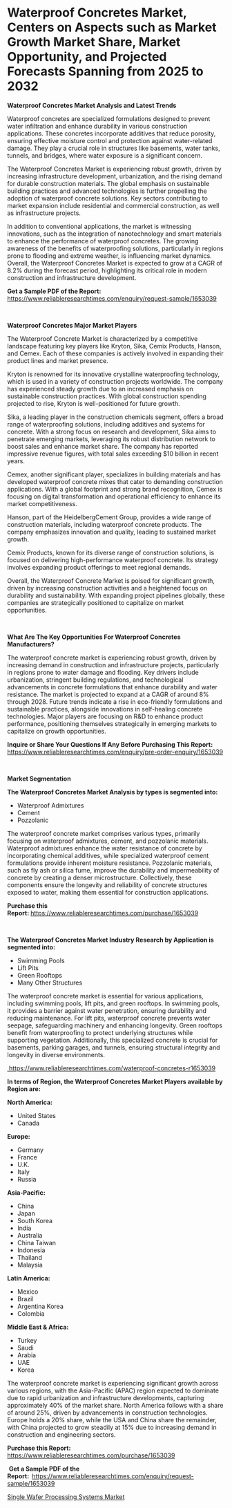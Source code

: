 <p><h1>Waterproof Concretes Market, Centers on Aspects such as Market Growth Market Share, Market Opportunity, and Projected Forecasts Spanning from 2025 to 2032</h1></p><p><strong>Waterproof Concretes Market Analysis and Latest Trends</strong></p>
<p><p>Waterproof concretes are specialized formulations designed to prevent water infiltration and enhance durability in various construction applications. These concretes incorporate additives that reduce porosity, ensuring effective moisture control and protection against water-related damage. They play a crucial role in structures like basements, water tanks, tunnels, and bridges, where water exposure is a significant concern.</p><p>The Waterproof Concretes Market is experiencing robust growth, driven by increasing infrastructure development, urbanization, and the rising demand for durable construction materials. The global emphasis on sustainable building practices and advanced technologies is further propelling the adoption of waterproof concrete solutions. Key sectors contributing to market expansion include residential and commercial construction, as well as infrastructure projects.</p><p>In addition to conventional applications, the market is witnessing innovations, such as the integration of nanotechnology and smart materials to enhance the performance of waterproof concretes. The growing awareness of the benefits of waterproofing solutions, particularly in regions prone to flooding and extreme weather, is influencing market dynamics. Overall, the Waterproof Concretes Market is expected to grow at a CAGR of 8.2% during the forecast period, highlighting its critical role in modern construction and infrastructure development.</p></p>
<p><strong>Get a Sample PDF of the Report:&nbsp;</strong> <a href="https://www.reliableresearchtimes.com/enquiry/request-sample/1653039?utm_campaign=2642&utm_medium=2&utm_source=Github&utm_content=ia&utm_term=08032025&utm_id=waterproof-concretes">https://www.reliableresearchtimes.com/enquiry/request-sample/1653039</a></p>
<p>&nbsp;</p>
<p><strong>Waterproof Concretes Major Market Players</strong></p>
<p><p>The Waterproof Concrete Market is characterized by a competitive landscape featuring key players like Kryton, Sika, Cemix Products, Hanson, and Cemex. Each of these companies is actively involved in expanding their product lines and market presence.</p><p>Kryton is renowned for its innovative crystalline waterproofing technology, which is used in a variety of construction projects worldwide. The company has experienced steady growth due to an increased emphasis on sustainable construction practices. With global construction spending projected to rise, Kryton is well-positioned for future growth.</p><p>Sika, a leading player in the construction chemicals segment, offers a broad range of waterproofing solutions, including additives and systems for concrete. With a strong focus on research and development, Sika aims to penetrate emerging markets, leveraging its robust distribution network to boost sales and enhance market share. The company has reported impressive revenue figures, with total sales exceeding $10 billion in recent years.</p><p>Cemex, another significant player, specializes in building materials and has developed waterproof concrete mixes that cater to demanding construction applications. With a global footprint and strong brand recognition, Cemex is focusing on digital transformation and operational efficiency to enhance its market competitiveness.</p><p>Hanson, part of the HeidelbergCement Group, provides a wide range of construction materials, including waterproof concrete products. The company emphasizes innovation and quality, leading to sustained market growth.</p><p>Cemix Products, known for its diverse range of construction solutions, is focused on delivering high-performance waterproof concrete. Its strategy involves expanding product offerings to meet regional demands.</p><p>Overall, the Waterproof Concrete Market is poised for significant growth, driven by increasing construction activities and a heightened focus on durability and sustainability. With expanding project pipelines globally, these companies are strategically positioned to capitalize on market opportunities.</p></p>
<p>&nbsp;</p>
<p><strong>What Are The Key Opportunities For Waterproof Concretes Manufacturers?</strong></p>
<p><p>The waterproof concrete market is experiencing robust growth, driven by increasing demand in construction and infrastructure projects, particularly in regions prone to water damage and flooding. Key drivers include urbanization, stringent building regulations, and technological advancements in concrete formulations that enhance durability and water resistance. The market is projected to expand at a CAGR of around 8% through 2028. Future trends indicate a rise in eco-friendly formulations and sustainable practices, alongside innovations in self-healing concrete technologies. Major players are focusing on R&D to enhance product performance, positioning themselves strategically in emerging markets to capitalize on growth opportunities.</p></p>
<p><strong>Inquire or Share Your Questions If Any Before Purchasing This Report:</strong> <a href="https://www.reliableresearchtimes.com/enquiry/pre-order-enquiry/1653039?utm_campaign=2642&utm_medium=2&utm_source=Github&utm_content=ia&utm_term=08032025&utm_id=waterproof-concretes">https://www.reliableresearchtimes.com/enquiry/pre-order-enquiry/1653039</a></p>
<p>&nbsp;</p>
<p><strong>Market Segmentation</strong></p>
<p><strong>The Waterproof Concretes Market Analysis by types is segmented into:</strong></p>
<p><ul><li>Waterproof Admixtures</li><li>Cement</li><li>Pozzolanic</li></ul></p>
<p><p>The waterproof concrete market comprises various types, primarily focusing on waterproof admixtures, cement, and pozzolanic materials. Waterproof admixtures enhance the water resistance of concrete by incorporating chemical additives, while specialized waterproof cement formulations provide inherent moisture resistance. Pozzolanic materials, such as fly ash or silica fume, improve the durability and impermeability of concrete by creating a denser microstructure. Collectively, these components ensure the longevity and reliability of concrete structures exposed to water, making them essential for construction applications.</p></p>
<p><strong>Purchase this Report:&nbsp;</strong><a href="https://www.reliableresearchtimes.com/purchase/1653039?utm_campaign=2642&utm_medium=2&utm_source=Github&utm_content=ia&utm_term=08032025&utm_id=waterproof-concretes">https://www.reliableresearchtimes.com/purchase/1653039</a></p>
<p>&nbsp;</p>
<p><strong>The Waterproof Concretes Market Industry Research by Application is segmented into:</strong></p>
<p><ul><li>Swimming Pools</li><li>Lift Pits</li><li>Green Rooftops</li><li>Many Other Structures</li></ul></p>
<p><p>The waterproof concrete market is essential for various applications, including swimming pools, lift pits, and green rooftops. In swimming pools, it provides a barrier against water penetration, ensuring durability and reducing maintenance. For lift pits, waterproof concrete prevents water seepage, safeguarding machinery and enhancing longevity. Green rooftops benefit from waterproofing to protect underlying structures while supporting vegetation. Additionally, this specialized concrete is crucial for basements, parking garages, and tunnels, ensuring structural integrity and longevity in diverse environments.</p></p>
<p><a href="https://www.reliableresearchtimes.com/waterproof-concretes-r1653039?utm_campaign=2642&utm_medium=2&utm_source=Github&utm_content=ia&utm_term=08032025&utm_id=waterproof-concretes">&nbsp;https://www.reliableresearchtimes.com/waterproof-concretes-r1653039</a></p>
<p><strong>In terms of Region, the Waterproof Concretes Market Players available by Region are:</strong></p>
<p>
    <p> <strong> North America: </strong>
        <ul>
            <li>United States</li>
            <li>Canada</li>
        </ul>
        </p> 
    <p> <strong> Europe: </strong>
        <ul>
            <li>Germany</li>
            <li>France</li>
            <li>U.K.</li>
            <li>Italy</li>
            <li>Russia</li>
        </ul>
        </p> 
    <p> <strong> Asia-Pacific: </strong>
        <ul>
            <li>China</li>
            <li>Japan</li>
            <li>South Korea</li>
            <li>India</li>
            <li>Australia</li>
            <li>China Taiwan</li>
            <li>Indonesia</li>
            <li>Thailand</li>
            <li>Malaysia</li>
        </ul>
        </p> 
    <p> <strong> Latin America: </strong>
        <ul>
            <li>Mexico</li>
            <li>Brazil</li>
            <li>Argentina Korea</li>
            <li>Colombia</li>
        </ul>
        </p> 
    <p> <strong> Middle East & Africa: </strong>
        <ul>
            <li>Turkey</li>
            <li>Saudi</li>
            <li>Arabia</li>
            <li>UAE</li>
            <li>Korea</li>
        </ul>
    </p>
    </p>
<p><p>The waterproof concrete market is experiencing significant growth across various regions, with the Asia-Pacific (APAC) region expected to dominate due to rapid urbanization and infrastructure developments, capturing approximately 40% of the market share. North America follows with a share of around 25%, driven by advancements in construction technologies. Europe holds a 20% share, while the USA and China share the remainder, with China projected to grow steadily at 15% due to increasing demand in construction and engineering sectors.</p></p>
<p><strong>Purchase this Report: </strong><a href="https://www.reliableresearchtimes.com/purchase/1653039?utm_campaign=2642&utm_medium=2&utm_source=Github&utm_content=ia&utm_term=08032025&utm_id=waterproof-concretes">https://www.reliableresearchtimes.com/purchase/1653039</a></p>
<p>&nbsp;<strong>Get a Sample PDF of the Report:&nbsp;&nbsp;</strong><a href="https://www.reliableresearchtimes.com/enquiry/request-sample/1653039?utm_campaign=2642&utm_medium=2&utm_source=Github&utm_content=ia&utm_term=08032025&utm_id=waterproof-concretes">https://www.reliableresearchtimes.com/enquiry/request-sample/1653039</a></p>
<p><strong></strong></p>
<p><p><a href="https://github.com/stephaniwo144/Market-Research-Report-List-1/blob/main/single-wafer-processing-systems-market.md?utm_campaign=2642&utm_medium=2&utm_source=Github&utm_content=ia&utm_term=08032025&utm_id=waterproof-concretes">Single Wafer Processing Systems Market</a></p></p>